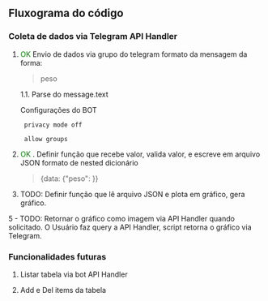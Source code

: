 ## Fluxograma do código

### Coleta de dados via Telegram API Handler

1. <span style="color:green"> OK </span> Envio de dados via grupo do telegram
    formato da mensagem da forma:

    > peso <float> <data>

    1.1. Parse do message.text

    Configurações do BOT

        privacy mode off

        allow groups

2. <span style="color:green"> OK </span>. Definir função que recebe valor, valida valor, e escreve em arquivo JSON
    formato de nested dicionário

    > {data: {"peso": <peso>}}

3. TODO: Definir função que lê arquivo JSON e plota em gráfico, gera gráfico.

5 - TODO: Retornar o gráfico como imagem via API Handler quando solicitado.
    O Usuário faz query a API Handler, script retorna o gráfico via Telegram.


### Funcionalidades futuras

1. Listar tabela via bot API Handler


2. Add e Del items da tabela

